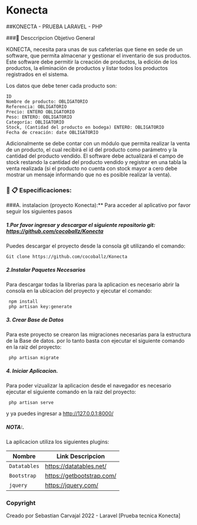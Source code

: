 # Konecta 
##KONECTA - PRUEBA LARAVEL - PHP  

###📄 Desccripcion 
Objetivo General

KONECTA, necesita para unas de sus cafeterías que tiene en sede de un software, que permita
almacenar y gestionar el inventario de sus productos. Este software debe permitir la creación de
productos, la edición de los productos, la eliminación de productos y listar todos los productos
registrados en el sistema.

Los datos que debe tener cada producto son:

```table
ID
Nombre de producto: OBLIGATORIO
Referencia: OBLIGATORIO
Precio: ENTERO OBLIGATORIO
Peso: ENTERO: OBLIGATORIO
Categoría: OBLIGATORIO
Stock, (Cantidad del producto en bodega) ENTERO: OBLIGATORIO
Fecha de creación: date OBLIGATORIO
```

Adicionalmente se debe contar con un módulo que permita realizar la venta de un producto, el cual recibirá el id del producto como parámetro y la cantidad del producto vendido. El software debe actualizará el campo de stock restando la cantidad del producto vendido y registrar en una tabla la venta realizada (si el producto no cuenta con stock mayor a cero debe mostrar un mensaje informando que no es posible realizar la venta).


### 📖 📋 Especificaciones:

###A. instalacion (proyecto Konecta):**
Para acceder al aplicativo por favor seguir los siguientes pasos 

##### 1.Por favor ingresar y descargar el siguiente repositorio git: https://github.com/cocoballz/Konecta

Puedes descargar el proyecto desde la consola git utilizando el comando:
```comand
Git clone https://github.com/cocoballz/Konecta
```
##### 2.Instalar Paquetes Necesarios
Para descargar todas la librerias para la aplicacion es necesario abrir la consola en la ubicacion del proyecto y ejecutar el comando:

```comand
 npm install
 php artisan key:generate
```

##### 3. Crear Base de Datos
Para este proyecto se crearon las migraciones necesarias para la estructura de la Base de datos. por lo tanto basta con ejecutar el siguiente comando en la raiz del proyecto:

```comand
 php artisan migrate
```
##### 4. Iniciar Aplicacion.
Para  poder vizualizar la aplicacion desde el navegador es necesario ejecutar el siguiente comando en la raiz del proyecto:

```comand
 php artisan serve
```
y ya puedes ingresar a http://127.0.0.1:8000/

##### NOTA:.
La aplicacion utiliza los siguientes plugins:

| Nombre | Link Descripcion                    |
| ------------- | ------------------------------ |
| `Datatables`      | https://datatables.net/       |
| `Bootstrap`      | https://getbootstrap.com/      |
| `jquery`      | https://jquery.com/     |



### Copyright
Creado por Sebastian Carvajal 2022 - Laravel [Prueba tecnica Konecta]